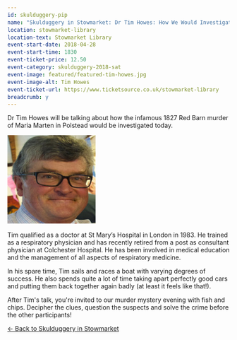 ```yaml
---
id: skulduggery-pip
name: "Skulduggery in Stowmarket: Dr Tim Howes: How We Would Investigate the Murder of Maria Marten Today, followed by murder mystery with fish and chip supper"
location: stowmarket-library
location-text: Stowmarket Library
event-start-date: 2018-04-28
event-start-time: 1830
event-ticket-price: 12.50
event-category: skulduggery-2018-sat
event-image: featured/featured-tim-howes.jpg
event-image-alt: Tim Howes
event-ticket-url: https://www.ticketsource.co.uk/stowmarket-library
breadcrumb: y
---
```


Dr Tim Howes will be talking about how the infamous 1827 Red Barn murder of Maria Marten in Polstead would be investigated today.

<img src="/images/featured/featured-tim-howes.jpg" alt="Dr Tim Howes" class="custom-br-50 mw-40 {% include /c/img-float-right.html %}" />

Tim qualified as a doctor at St Mary’s Hospital in London in 1983. He trained as a respiratory physician and has recently retired from a post as consultant physician at Colchester Hospital. He has been involved in medical education and the management of all aspects of respiratory medicine.

In his spare time, Tim sails and races a boat with varying degrees of success. He also spends quite a lot of time taking apart perfectly good cars and putting them back together again badly (at least it feels like that!).

After Tim's talk, you're invited to our murder mystery evening with fish and chips. Decipher the clues, question the suspects and solve the crime before the other participants!

[&larr; Back to Skulduggery in Stowmarket](/skulduggery/)

